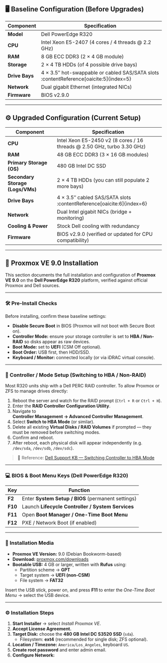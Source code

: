 ## 🖥️ Baseline Configuration (Before Upgrades)

| Component        | Specification                                            |
|------------------|-----------------------------------------------------------|
| **Model**        | Dell PowerEdge R320                                        |
| **CPU**          | Intel Xeon E5-2407 (4 cores / 4 threads @ 2.2 GHz)         |
| **RAM**          | 8 GB ECC DDR3 (2 × 4 GB module)                             |
| **Storage**       | 2 × 4 TB HDDs (of 4 possible drive bays)                    |
| **Drive Bays**   | 4 × 3.5″ hot-swappable or cabled SAS/SATA slots :contentReference[oaicite:5]{index=5} |
| **Network**      | Dual gigabit Ethernet (integrated NICs)                    |
| **Firmware**     | BIOS v2.9.0                                                |

---

## ⚙️ Upgraded Configuration (Current Setup)

| Component        | Specification                                               |
|------------------|--------------------------------------------------------------|
| **CPU**          | Intel Xeon E5-2450 v2 (8 cores / 16 threads @ 2.50 GHz, turbo 3.30 GHz) |
| **RAM**          | 48 GB ECC DDR3 (3 × 16 GB modules)                             |
| **Primary Storage (OS)** | 480 GB Intel DC SSD                                     |
| **Secondary Storage (Logs/VMs)** | 2 × 4 TB HDDs (you can still populate 2 more bays)     |
| **Drive Bays**   | 4 × 3.5″ cabled SAS/SATA slots :contentReference[oaicite:6]{index=6} |
| **Network**      | Dual Intel gigabit NICs (bridge + monitoring)                |
| **Cooling & Power** | Stock Dell cooling with redundancy                          |
| **Firmware**     | BIOS v2.9.0 (verified or updated for CPU compatibility)      |

---

## 🧩 Proxmox VE 9.0 Installation

This section documents the full installation and configuration of **Proxmox VE 9.0** on the **Dell PowerEdge R320** platform, verified against official Proxmox and Dell sources.

---

### 🛠️ Pre-Install Checks

Before installing, confirm these baseline settings:

- **Disable Secure Boot** in BIOS (Proxmox will not boot with Secure Boot on).  
- **Controller Mode:** ensure your storage controller is set to **HBA / Non-RAID** so disks appear as raw devices.  
- **Boot Mode:** set to **UEFI** (CSM Off optional).  
- **Boot Order:** USB first, then HDD/SSD.  
- **Keyboard / Monitor:** connected locally (or via iDRAC virtual console).

---

### 🔧 Controller / Mode Setup (Switching to HBA / Non-RAID)

Most R320 units ship with a Dell PERC RAID controller. To allow Proxmox or ZFS to manage drives directly:

1. Reboot the server and watch for the RAID prompt (`Ctrl + R` or `Ctrl + H`).  
2. Enter the **RAID Controller Configuration Utility**.  
3. Navigate to  
   **Controller Management → Advanced Controller Management**.  
4. Select **Switch to HBA Mode** (or similar).  
5. Delete all existing **Virtual Disks / RAID Volumes** if prompted — they must be removed before switching modes.  
6. Confirm and reboot.  
7. After reboot, each physical disk will appear independently (e.g. `/dev/sda`, `/dev/sdb`, `/dev/sdc`).

> 📝 Reference: [Dell Support KB — Switching Controller to HBA Mode](https://www.dell.com/support/manuals/en-us/poweredge-rc-h730/perc9ugpublication/switching-the-controller-to-hba-mode)

---

### 💻 BIOS & Boot Menu Keys (Dell PowerEdge R320)

| Key | Function |
|------|-----------|
| **F2** | Enter **System Setup / BIOS** (permanent settings) |
| **F10** | Launch **Lifecycle Controller / System Services** |
| **F11** | Open **Boot Manager / One-Time Boot Menu** |
| **F12** | PXE / Network Boot (if enabled) |

---

### 🔧 Installation Media

- **Proxmox VE Version:** 9.0 (Debian Bookworm-based)  
- **Download:** [proxmox.com/downloads](https://www.proxmox.com/en/downloads)  
- **Bootable USB:** 4 GB or larger, written with **Rufus** using:  
  - Partition scheme → **GPT**  
  - Target system → **UEFI (non-CSM)**  
  - File system → **FAT32**

Insert the USB stick, power on, and press **F11** to enter the *One-Time Boot Menu* → select the USB device.

---

### ⚙️ Installation Steps

1. **Start Installer** → select *Install Proxmox VE*.  
2. **Accept License Agreement.**  
3. **Target Disk:** choose the **480 GB Intel DC S3520 SSD** (`sda`).  
   - Filesystem: **ext4** (recommended for single disk; ZFS optional).  
4. **Location / Timezone:** `America/Los_Angeles`, keyboard `US`.  
5. **Create root password** and enter admin email.  
6. **Configure Network:**
